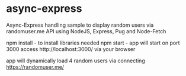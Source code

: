 # async-express
Async-Express handling sample to display random users via randomuser.me API using NodeJS, Express, Pug and Node-Fetch

npm install - to install libraries needed
npm start - app will start on port 3000
access http://localhost:3000/ via your browser

app will dynamically load 4 random users via connecting https://randomuser.me/
